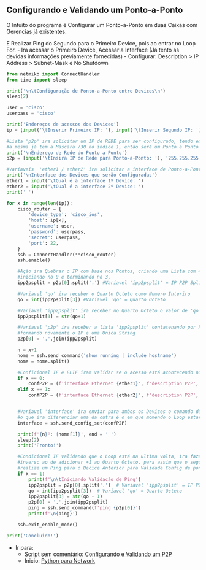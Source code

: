 ## Configurando e Validando um Ponto-a-Ponto

O Intuito do programa é Configurar um Ponto-a-Ponto em duas Caixas com Gerencias 
já existentes.

E Realizar Ping do Segundo para o Primeiro Device, pois ao entrar no Loop For.
    - Ira acessar o Primeiro Device, Acessar a Interface (Já tento as devidas 
    informações previamente fornecidas)
    - Configurar: Description > IP Address > Subnet-Mask e No Shutdown

```python
from netmiko import ConnectHandler
from time import sleep

print('\n\tConfiguração de Ponto-a-Ponto entre Devices\n')
sleep(2)

user = 'cisco'
userpass = 'cisco'

print('Endereços de acessos dos Devices')
ip = [input('\tInserir Primeiro IP: '), input('\tInserir Segundo IP: ')]

#Lista 'p2p' ira solicitar um IP de REDE para ser configurado, tendo em vista que 
#a mesma já tem a Mascara /30 no indice 1, então será um Ponto a Ponto /30 de qualquer forma
print('\nEndereço de Rede do Ponto a Ponto')
p2p = [input('\tInsira IP de Rede para Ponto-a-Ponto: '), '255.255.255.252']

#Variaveis  'ether1 / ether2' ira solicitar a interface de Ponto-a-Ponto entre os dois Devices.
print('\nInterface dos Devices que serão Configuradas')
ether1 = input('\tQual é a interface 1º Device: ')
ether2 = input('\tQual é a interface 2º Device: ')
print(' ')

for x in range(len(ip)):
    cisco_router = {
        'device_type': 'cisco_ios',
        'host': ip[x],
        'username': user,
        'password': userpass,
        'secret': userpass,
        'port': 22,
    }
    ssh = ConnectHandler(**cisco_router)
    ssh.enable()

    #Ação ira Quebrar o IP com base nos Pontos, criando uma Lista com 4 Indices, 
    #iniciando no 0 e terminando no 3,
    ipp2psplit = p2p[0].split('.') #Variavel 'ipp2psplit' = IP P2P Split

    #Variavel 'qo' ira receber o Quarto Octeto como Numero Interiro
    qo = int(ipp2psplit[3]) #Variavel 'qo' = Quarto Octeto

    #Variavel 'ipp2psplit' ira receber no Quarto Octeto o valor de 'qo' + 1
    ipp2psplit[3] = str(qo+1)

    #Variavel 'p2p' ira receber a lista 'ipp2psplit' contatenando por Ponto, 
    #formando novamente o IP e uma Unica String
    p2p[0] = '.'.join(ipp2psplit)

    n = x+1
    nome = ssh.send_command('show running | include hostname')
    nome = nome.split()

    #Conficional IF e ELIF iram validar se o acesso está acontecendo no Primeiro ou Pegundo IP
    if x == 0:
        confP2P = (f'interface Ethernet {ether1}', f'description P2P', f'ip add {p2p[0]} {p2p[1]}', 'no shutdown')
    elif x == 1:
        confP2P = (f'interface Ethernet {ether2}', f'description P2P', f'ip add {p2p[0]} {p2p[1]}', 'no shutdown')


    #Variavel 'interface' ira enviar para ambos os Devices o comando da variavel 'confP2P', 
    #o que ira diferenciar uma da outra é o em que momendo o Loop estará acontecendo
    interface = ssh.send_config_set(confP2P)

    print(f'{n}º: {nome[1]}', end = ' ')
    sleep(2)
    print('Pronto!')

    #Condicional IF validando que o Loop está na ultima volta, ira fazer o processo 
    #inverso ao de adicionar +1 ao Quarto Octeto, para assim que o segundo Device 
    #realize um Ping para o Decice Anterior para Validade Config de ponto a ponto.
    if x == 1:
        print(f'\n\tIniciando Validação de Ping')
        ipp2psplit = p2p[0].split('.')  # Variavel 'ipp2psplit' = IP P2P Split
        qo = int(ipp2psplit[3])  # Variavel 'qo' = Quarto Octeto
        ipp2psplit[3] = str(qo - 1)
        p2p[0] = '.'.join(ipp2psplit)
        ping = ssh.send_command(f'ping {p2p[0]}')
        print(f'\n{ping}')

    ssh.exit_enable_mode()

print('Concluido!')
```

- Ir para: 
    - Script sem comentário: [Configurando e Validando um P2P](https://github.com/ozumaru/CiscoDevNet---Python/blob/master/Documents/Scripts/2.3%20-%20Configurando%20e%20Validando%20um%20P2P.py)
    - Inicio: [Python para Network](https://github.com/ozumaru/CiscoDevNet---Python)
